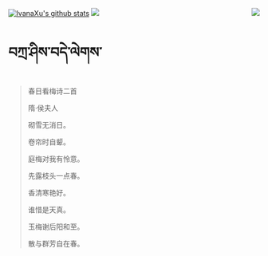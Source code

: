 [![IvanaXu's github stats](https://github-readme-stats.vercel.app/api?username=IvanaXu&show_icons=true&theme=vue-dark)](https://github.com/anuraghazra/github-readme-stats)
<img align="right" src="https://github-readme-stats.vercel.app/api/top-langs/?username=IvanaXu&langs_count=7&theme=graywhite" />
<img src="https://github-readme-stats.vercel.app/api/wakatime?username=IvanaXu&layout=compact&langs_count=6&theme=vue-dark&&custom_title=Programming Times(Jul 29 2021-)" />
# བཀྲ་ཤིས་བདེ་ལེགས་
> 春日看梅诗二首
>
> 隋·侯夫人
>
> 砌雪无消日。
> 
> 卷帘时自颦。
> 
> 庭梅对我有怜意。
> 
> 先露枝头一点春。
> 
> 香清寒艳好。
> 
> 谁惜是天真。
> 
> 玉梅谢后阳和至。
> 
> 散与群芳自在春。